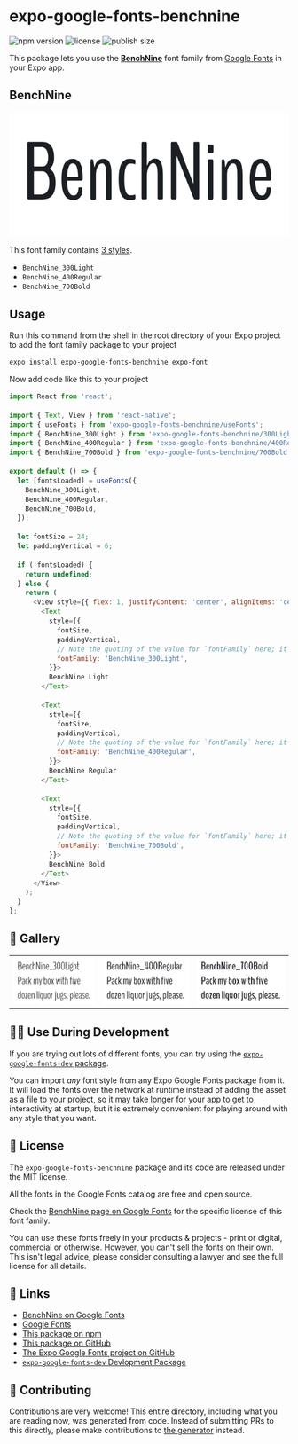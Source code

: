 # expo-google-fonts-benchnine

![npm version](https://flat.badgen.net/npm/v/expo-google-fonts-benchnine)
![license](https://flat.badgen.net/github/license/expo/google-fonts)
![publish size](https://flat.badgen.net/packagephobia/install/expo-google-fonts-benchnine)

This package lets you use the [**BenchNine**](https://fonts.google.com/specimen/BenchNine) font family from [Google Fonts](https://fonts.google.com/) in your Expo app.

## BenchNine

![BenchNine](./font-family.png)

This font family contains [3 styles](#-gallery).

- `BenchNine_300Light`
- `BenchNine_400Regular`
- `BenchNine_700Bold`

## Usage

Run this command from the shell in the root directory of your Expo project to add the font family package to your project
```sh
expo install expo-google-fonts-benchnine expo-font
```

Now add code like this to your project
```js
import React from 'react';

import { Text, View } from 'react-native';
import { useFonts } from 'expo-google-fonts-benchnine/useFonts';
import { BenchNine_300Light } from 'expo-google-fonts-benchnine/300Light';
import { BenchNine_400Regular } from 'expo-google-fonts-benchnine/400Regular';
import { BenchNine_700Bold } from 'expo-google-fonts-benchnine/700Bold';

export default () => {
  let [fontsLoaded] = useFonts({
    BenchNine_300Light,
    BenchNine_400Regular,
    BenchNine_700Bold,
  });

  let fontSize = 24;
  let paddingVertical = 6;

  if (!fontsLoaded) {
    return undefined;
  } else {
    return (
      <View style={{ flex: 1, justifyContent: 'center', alignItems: 'center' }}>
        <Text
          style={{
            fontSize,
            paddingVertical,
            // Note the quoting of the value for `fontFamily` here; it expects a string!
            fontFamily: 'BenchNine_300Light',
          }}>
          BenchNine Light
        </Text>

        <Text
          style={{
            fontSize,
            paddingVertical,
            // Note the quoting of the value for `fontFamily` here; it expects a string!
            fontFamily: 'BenchNine_400Regular',
          }}>
          BenchNine Regular
        </Text>

        <Text
          style={{
            fontSize,
            paddingVertical,
            // Note the quoting of the value for `fontFamily` here; it expects a string!
            fontFamily: 'BenchNine_700Bold',
          }}>
          BenchNine Bold
        </Text>
      </View>
    );
  }
};

```

## 🔡 Gallery


||||
|-|-|-|
|![BenchNine_300Light](.//300Light/BenchNine_300Light.ttf.png)|![BenchNine_400Regular](.//400Regular/BenchNine_400Regular.ttf.png)|![BenchNine_700Bold](.//700Bold/BenchNine_700Bold.ttf.png)||


## 👩‍💻 Use During Development

If you are trying out lots of different fonts, you can try using the [`expo-google-fonts-dev` package](https://github.com/freeboub/google-fonts/tree/master/font-packages/dev#readme).

You can import *any* font style from any Expo Google Fonts package from it. It will load the fonts
over the network at runtime instead of adding the asset as a file to your project, so it may take longer
for your app to get to interactivity at startup, but it is extremely convenient
for playing around with any style that you want.

## 📖 License

The `expo-google-fonts-benchnine` package and its code are released under the MIT license.

All the fonts in the Google Fonts catalog are free and open source.

Check the [BenchNine page on Google Fonts](https://fonts.google.com/specimen/BenchNine) for the specific license of this font family.

You can use these fonts freely in your products & projects - print or digital, commercial or otherwise. However, you can't sell the fonts on their own. This isn't legal advice, please consider consulting a lawyer and see the full license for all details.

## 🔗 Links

- [BenchNine on Google Fonts](https://fonts.google.com/specimen/BenchNine)
- [Google Fonts](https://fonts.google.com/)
- [This package on npm](https://www.npmjs.com/package/expo-google-fonts-benchnine)
- [This package on GitHub](https://github.com/freeboub/google-fonts/tree/master/font-packages/benchnine)
- [The Expo Google Fonts project on GitHub](https://github.com/freeboub/google-fonts)
- [`expo-google-fonts-dev` Devlopment Package](https://github.com/freeboub/google-fonts/tree/master/font-packages/dev)

## 🤝 Contributing

Contributions are very welcome! This entire directory, including what you are reading now, was generated from code. Instead of submitting PRs to this directly, please make contributions to [the generator](https://github.com/freeboub/google-fonts/tree/master/packages/generator) instead.
